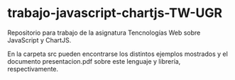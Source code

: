 # trabajo-javascript-chartjs-TW-UGR
Repositorio para trabajo de la asignatura Tencnologías Web sobre JavaScript y ChartJS.

En la carpeta src pueden encontrarse los distintos ejemplos mostrados y el documento presentacion.pdf sobre este lenguaje y librería, respectivamente.
